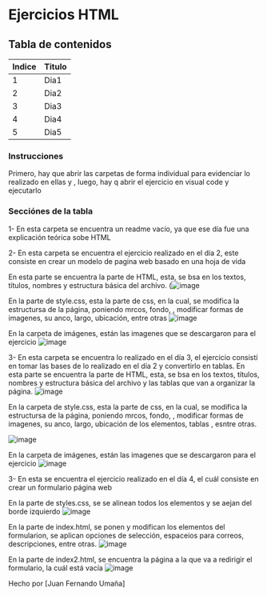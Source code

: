 # Ejercicios HTML

## Tabla de contenidos
| Indice | Titulo  |
|--|--|
| 1 | Dia1 |
| 2 | Dia2 |
| 3 | Dia3 |
| 4 | Dia4 |
| 5 | Dia5 |



### Instrucciones
Primero, hay que abrir las carpetas de forma individual para evidenciar lo realizado en ellas y , luego, hay q abrir el ejercicio en visual code y ejecutarlo

### Secciónes de la tabla
1- En esta carpeta se encuentra un readme vacío, ya que ese día fue una explicación teórica sobe HTML

2- En esta carpeta se encuentra el ejercicio realizado en el día 2, este consiste en crear un modelo de pagina web basado en una hoja de vida

En esta parte se encuentra la parte de HTML, esta, se bsa en los textos, títulos, nombres y estructura básica del archivo.
(![image](https://github.com/user-attachments/assets/d840d321-f963-4823-ac8b-648a2f440277)

En la parte de style.css, esta la parte de css, en la cual, se modifica la estructursa de la página, poniendo mrcos, fondo, , modificar formas de imagenes, su anco, largo, ubicación, entre otras
![image](https://github.com/user-attachments/assets/6d443208-9dbe-4fa2-bf13-f214855d1979)

En la carpeta de imágenes, están las imagenes que se  descargaron para el ejercicio
![image](https://github.com/user-attachments/assets/89d05e3e-fcae-4ce8-a21e-eb54d872f24a)

3- En esta carpeta se encuentra lo realizado en el día 3, el ejercicio consistí en tomar las bases de lo realizado en el día 2 y convertirlo en tablas.
En esta parte se encuentra la parte de HTML, esta, se bsa en los textos, títulos, nombres y estructura básica del archivo y las tablas que van a organizar la página.
![image](https://github.com/user-attachments/assets/63bf372f-0e8d-4d28-ac8f-35cdd43c5657)


En la carpeta de style.css, esta la parte de css, en la cual, se modifica la estructursa de la página, poniendo mrcos, fondo, , modificar formas de imagenes, su anco, largo, ubicación de los elementos, tablas , esntre otras.

![image](https://github.com/user-attachments/assets/5c21c256-ef05-4b5f-8179-41b0e823a7a5)

En la carpeta de imágenes, están las imagenes que se  descargaron para el ejercicio
![image](https://github.com/user-attachments/assets/4341079f-2a67-4ee0-9697-969880d633cf)

3- En esta se encuentra el ejercicio realizado en el día 4, el cuál consiste en crear un formulario página web

En la parte de styles.css, se se alinean todos los elementos y se aejan del borde izquierdo
![image](https://github.com/user-attachments/assets/fee00773-4f0e-4a70-a7af-2c7ec3713b52)

En la parte de index.html, se ponen y modifican los elementos del formularion, se aplican opciones de selección, espaceios para correos, descripciones, entre otras.
![image](https://github.com/user-attachments/assets/a80da118-e284-446f-b55a-8282d6e3614c)

En la parte de index2.html, se encuentra la página a la que va a redirigir el formulario, la cuál está vacía
![image](https://github.com/user-attachments/assets/6813d5cb-0bbf-4d2c-9d7e-6aa22dfaab02)







Hecho por [Juan Fernando Umaña]
